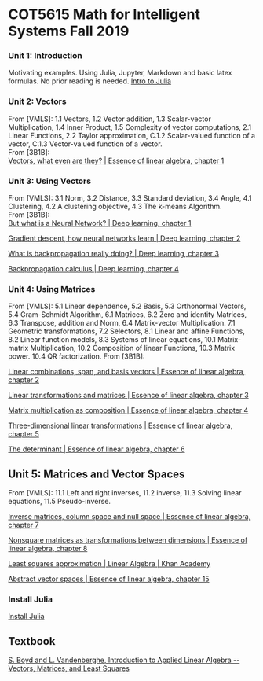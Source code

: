 # COT5615 Math for Intelligent Systems Fall 2019
### Unit 1: Introduction
Motivating examples. Using Julia, Jupyter, Markdown and basic latex formulas. No prior reading is needed.
[Intro to Julia](https://www.youtube.com/watch?v=8h8rQyEpiZA)

### Unit 2: Vectors
From [VMLS]: 1.1 Vectors, 1.2 Vector addition, 1.3 Scalar-vector Multiplication, 1.4 Inner Product, 1.5 Complexity of vector computations, 2.1 Linear Functions, 2.2 Taylor approximation, C.1.2 Scalar-valued function of a vector, C.1.3 Vector-valued function of a vector.  
From [3B1B]:  
[Vectors, what even are they? | Essence of linear algebra, chapter 1](https://www.youtube.com/watch?v=fNk_zzaMoSs)

### Unit 3: Using Vectors
From [VMLS]: 3.1 Norm, 3.2 Distance, 3.3 Standard deviation, 3.4 Angle, 4.1 Clustering, 4.2 A clustering objective, 4.3 The k-means Algorithm.  
From [3B1B]:  
[But what is a Neural Network? | Deep learning, chapter 1](https://www.youtube.com/watch?v=aircAruvnKk) 

[Gradient descent, how neural networks learn | Deep learning, chapter 2](https://www.youtube.com/watch?v=IHZwWFHWa-w) 

[What is backpropagation really doing? | Deep learning, chapter 3](https://www.youtube.com/watch?v=Ilg3gGewQ5U) 

[Backpropagation calculus | Deep learning, chapter 4](https://www.youtube.com/watch?v=tIeHLnjs5U8)

### Unit 4: Using Matrices
From [VMLS]: 5.1 Linear dependence, 5.2 Basis, 5.3 Orthonormal Vectors, 5.4 Gram-Schmidt Algorithm, 6.1 Matrices, 6.2 Zero and identity Matrices, 6.3 Transpose, addition and Norm, 6.4 Matrix-vector Multiplication. 7.1 Geometric transformations, 7.2 Selectors, 8.1 Linear and affine Functions, 8.2 Linear function models, 8.3 Systems of linear equations, 10.1 Matrix-matrix Multiplication, 10.2 Composition of linear Functions, 10.3 Matrix power. 10.4 QR factorization.
From [3B1B]: 

[Linear combinations, span, and basis vectors | Essence of linear algebra, chapter 2](https://www.youtube.com/watch?v=k7RM-ot2NWY)

[Linear transformations and matrices | Essence of linear algebra, chapter 3](https://www.youtube.com/watch?v=kYB8IZa5AuE) 

[Matrix multiplication as composition | Essence of linear algebra, chapter 4](https://www.youtube.com/watch?v=XkY2DOUCWMU)  

[Three-dimensional linear transformations | Essence of linear algebra, chapter 5](https://www.youtube.com/watch?v=rHLEWRxRGiM) 

[The determinant | Essence of linear algebra, chapter 6](https://www.youtube.com/watch?v=Ip3X9LOh2dk) 

## Unit 5: Matrices and Vector Spaces
From [VMLS]: 11.1 Left and right inverses, 11.2 inverse, 11.3 Solving linear equations, 11.5 Pseudo-inverse.

[Inverse matrices, column space and null space | Essence of linear algebra, chapter 7](https://www.youtube.com/watch?v=uQhTuRlWMxw) 

[Nonsquare matrices as transformations between dimensions | Essence of linear algebra, chapter 8](https://www.youtube.com/watch?v=v8VSDg_WQlA) 

[Least squares approximation | Linear Algebra | Khan Academy](https://www.youtube.com/watch?v=MC7l96tW8V8) 

[Abstract vector spaces | Essence of linear algebra, chapter 15](https://www.youtube.com/watch?v=TgKwz5Ikpc8)

### Install Julia
[Install Julia](https://www.youtube.com/watch?v=oyx8M1yoboY)


## Textbook
[S. Boyd and L. Vandenberghe, Introduction to Applied Linear Algebra -- Vectors, Matrices, and Least Squares](https://web.stanford.edu/~boyd/vmls/)
